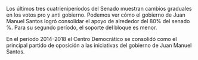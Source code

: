﻿Los últimos tres cuatrieniperíodos del Senado muestran cambios graduales en los votos pro y anti gobierno. Podemos ver cómo el gobierno de <span id="TODOS1">Juan Manuel Santos logró consolidar el apoyo de alrededor del 80% del senado %</span>. Para su segundo período, el soporte del bloque es menor.

En el período 2014-2018 <span id="CD2">el Centro Democrático se consolidó como el principal partido de oposición</span> a las iniciativas del gobierno de Juan Manuel Santos.
<!--stackedit_data:
eyJoaXN0b3J5IjpbLTE5MDY0ODgwNjksMTM5ODI0NjAwOSwtMT
M1NTY3OTA3NF19
-->
